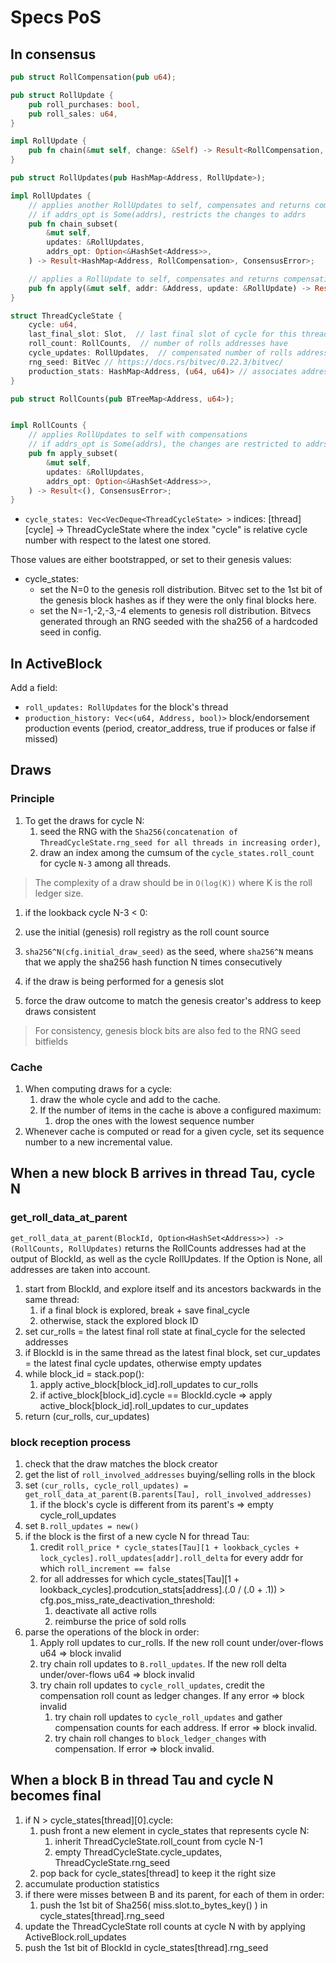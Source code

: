 # Specs PoS

## In consensus

```rust
pub struct RollCompensation(pub u64);

pub struct RollUpdate {
    pub roll_purchases: bool,
    pub roll_sales: u64,
}

impl RollUpdate {
	pub fn chain(&mut self, change: &Self) -> Result<RollCompensation, ConsensusError>;  // fuses Change into self and compensates + returns the number of matching purchases/sales
}

pub struct RollUpdates(pub HashMap<Address, RollUpdate>);

impl RollUpdates {
    // applies another RollUpdates to self, compensates and returns compensation counts for each compensated address
	// if addrs_opt is Some(addrs), restricts the changes to addrs
    pub fn chain_subset(
        &mut self,
        updates: &RollUpdates,
        addrs_opt: Option<&HashSet<Address>>,
    ) -> Result<HashMap<Address, RollCompensation>, ConsensusError>;

    // applies a RollUpdate to self, compensates and returns compensation count
    pub fn apply(&mut self, addr: &Address, update: &RollUpdate) -> Result<RollCompensation, ConsensusError>;
}

struct ThreadCycleState {
    cycle: u64,
    last_final_slot: Slot,  // last final slot of cycle for this thread (even if miss)
    roll_count: RollCounts,  // number of rolls addresses have
    cycle_updates: RollUpdates,  // compensated number of rolls addresses have bought/sold in the cycle
    rng_seed: BitVec // https://docs.rs/bitvec/0.22.3/bitvec/
    production_stats: HashMap<Address, (u64, u64)> // associates addresses to their (n_final_blocks, n_final_misses) in the cycle 
}

pub struct RollCounts(pub BTreeMap<Address, u64>);


impl RollCounts {
    // applies RollUpdates to self with compensations
    // if addrs_opt is Some(addrs), the changes are restricted to addrs 
    pub fn apply_subset(
        &mut self,
        updates: &RollUpdates,
        addrs_opt: Option<&HashSet<Address>>,
    ) -> Result<(), ConsensusError>;
}
```

* `cycle_states: Vec<VecDeque<ThreadCycleState> >` indices: [thread][cycle] -> ThreadCycleState
where the index "cycle" is relative cycle number with respect to the latest one stored. 

Those values are either bootstrapped, or set to their genesis values:
* cycle_states:
  * set the N=0 to the genesis roll distribution. Bitvec set to the 1st bit of the genesis block hashes as if they were the only final blocks here.
  * set the N=-1,-2,-3,-4 elements to genesis roll distribution. Bitvecs generated through an RNG seeded with the sha256 of a hardcoded seed in config.

## In ActiveBlock

Add a field:

* `roll_updates: RollUpdates`  for the block's thread
* `production_history: Vec<(u64, Address, bool)>`  block/endorsement production events (period, creator_address, true if produces or false if missed)

## Draws

### Principle

1. To get the draws for cycle N:
	1. seed the RNG with the `Sha256(concatenation of ThreadCycleState.rng_seed for all threads in increasing order)`,
	2. draw an index among the cumsum of the `cycle_states.roll_count` for cycle `N-3` among all threads.

> The complexity of a draw should be in `O(log(K))` where K is the roll ledger size.

1. if the lookback cycle N-3 < 0:
  1. use the initial (genesis) roll registry as the roll count source
  2. `sha256^N(cfg.initial_draw_seed)` as the seed, where `sha256^N` means that we apply the sha256 hash function N times consecutively

2.  if the draw is being performed for a genesis slot
  1. force the draw outcome to match the genesis creator's address to keep draws consistent

> For consistency, genesis block bits are also fed to the RNG seed bitfields

### Cache


1. When computing draws for a cycle:
	1. draw the whole cycle and add to the cache.
	2. If the number of items in the cache is above a configured maximum:
		1. drop the ones with the lowest sequence number
2. Whenever cache is computed or read for a given cycle, set its sequence number to a new incremental value.


## When a new block B arrives in thread Tau, cycle N

### get_roll_data_at_parent

`get_roll_data_at_parent(BlockId, Option<HashSet<Address>>) -> (RollCounts, RollUpdates)` returns the RollCounts addresses had at the output of BlockId, as well as the cycle RollUpdates.
If the Option is None, all addresses are taken into account.

1. start from BlockId, and explore itself and its ancestors backwards in the same thread:
	1. if a final block is explored, break + save final_cycle
	2. otherwise, stack the explored block ID
2. set cur_rolls = the latest final roll state at final_cycle for the selected addresses 
3. if BlockId is in the same thread as the latest final block, set cur_updates = the latest final cycle updates, otherwise empty updates
4. while block_id = stack.pop():
	1. apply active_block[block_id].roll_updates to cur_rolls
	2. if active_block[block_id].cycle == BlockId.cycle => apply active_block[block_id].roll_updates to cur_updates
5. return (cur_rolls, cur_updates)

### block reception process

1. check that the draw matches the block creator
2. get the list of `roll_involved_addresses` buying/selling rolls in the block
3. set `(cur_rolls, cycle_roll_updates) = get_roll_data_at_parent(B.parents[Tau], roll_involved_addresses)`
    1. if the block's cycle is different from its parent's => empty cycle_roll_updates
4. set `B.roll_updates = new()`
5. if the block is the first of a new cycle N for thread Tau:
	1. credit `roll_price * cycle_states[Tau][1 + lookback_cycles + lock_cycles].roll_updates[addr].roll_delta` for every addr for which `roll_increment == false`
    2. for all addresses for which cycle_states[Tau][1 + lookback_cycles].prodcution_stats[address].(.0 / (.0 + .1)) > cfg.pos_miss_rate_deactivation_threshold:
        1. deactivate all active rolls
        2. reimburse the price of sold rolls
6. parse the operations of the block in order:
	1. Apply roll updates to cur_rolls. If the new roll count under/over-flows u64 => block invalid
	2. try chain roll updates to `B.roll_updates`. If the new roll delta under/over-flows u64 => block invalid
	3. try chain roll updates to `cycle_roll_updates`, credit the compensation roll count as ledger changes. If any error => block invalid
		1. try chain roll updates to `cycle_roll_updates` and gather compensation counts for each address. If error => block invalid.
		2. try chain roll changes to `block_ledger_changes` with compensation. If error => block invalid.

## When a block B in thread Tau and cycle N becomes final

1. if N > cycle_states[thread][0].cycle:
	1. push front a new element in cycle_states that represents cycle N:
		1. inherit ThreadCycleState.roll_count from cycle N-1
		2. empty ThreadCycleState.cycle_updates, ThreadCycleState.rng_seed
	2. pop back for cycle_states[thread] to keep it the right size
2. accumulate production statistics
3. if there were misses between B and its parent, for each of them in order:
	1. push the 1st bit of Sha256( miss.slot.to_bytes_key() ) in cycle_states[thread].rng_seed
4. update the ThreadCycleState roll counts at cycle N with by applying ActiveBlock.roll_updates
5. push the 1st bit of BlockId in cycle_states[thread].rng_seed
